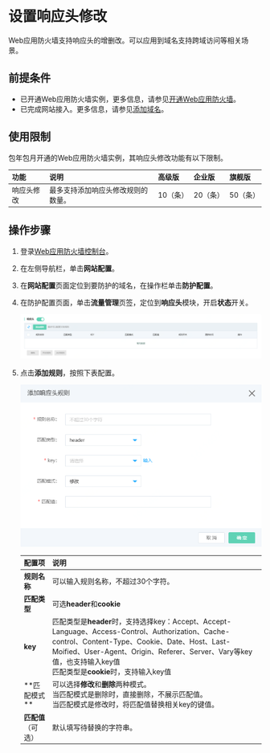 # 设置响应头修改

Web应用防火墙支持响应头的增删改。可以应用到域名支持跨域访问等相关场景。

## 前提条件

- 已开通Web应用防火墙实例，更多信息，请参见[开通Web应用防火墙](https://docs.jdcloud.com/cn/web-application-firewall/purchase-process)。
- 已完成网站接入。更多信息，请参见[添加域名](https://docs.jdcloud.com/cn/web-application-firewall/step-1)。

## 使用限制

包年包月开通的Web应用防火墙实例，其响应头修改功能有以下限制。

| 功能       | 说明                               | 高级版   | 企业版   | 旗舰版   |
| :--------- | :--------------------------------- | :------- | :------- | :------- |
| 响应头修改 | 最多支持添加响应头修改规则的数量。 | 10（条） | 20（条） | 50（条） |

## 操作步骤

1. 登录[Web应用防火墙控制台](https://cloudwaf-console.jdcloud.com/overview/business)。

2. 在左侧导航栏，单击**网站配置**。

3. 在**网站配置**页面定位到要防护的域名，在操作栏单击**防护配置**。

4. 在防护配置页面，单击**流量管理**页签，定位到**响应头**模块，开启**状态**开关。

   ![image](../../../../../image/WAF/protect-configure/44.Respond-Header.png)

5. 点击**添加规则**，按照下表配置。

   ![image](../../../../../image/WAF/protect-configure/45.Respond-Header-Add-Rule.png)

   | 配置项             | 说明                                                         |
   | ------------------ | ------------------------------------------------------------ |
   | **规则名称**       | 可以输入规则名称，不超过30个字符。                           |
   | **匹配类型**       | 可选**header**和**cookie**                                   |
   | **key**            | 匹配类型是**header**时，支持选择key：Accept、Accept-Language、Access-Control、Authorization、Cache-control、Content-Type、Cookie、Date、Host、Last-Moified、User-Agent、Origin、Referer、Server、Vary等key值，也支持输入key值<br />匹配类型是**cookie**时，支持输入key值 |
   | **匹配模式 **      | 可以选择**修改**和**删除**两种模式。<br />当匹配模式是删除时，直接删除，不展示匹配值。<br />当匹配模式是修改时，将匹配值替换相关key的键值。 |
   | **匹配值**（可选） | 默认填写待替换的字符串。                                     |

